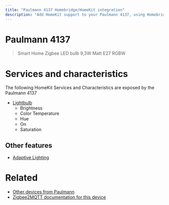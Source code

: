 ```yaml
---
title: "Paulmann 4137 Homebridge/HomeKit integration"
description: "Add HomeKit support to your Paulmann 4137, using Homebridge, Zigbee2MQTT and homebridge-z2m."
---
```

<!---
This file has been GENERATED using src/docgen/docgen.ts
DO NOT EDIT THIS FILE MANUALLY!
-->
# Paulmann 4137
> Smart Home Zigbee LED bulb 9,3W Matt E27 RGBW


# Services and characteristics
The following HomeKit Services and Characteristics are exposed by
the Paulmann 4137

* [Lightbulb](../../light.md)
  * Brightness
  * Color Temperature
  * Hue
  * On
  * Saturation

## Other features
* [Adaptive Lighting](../../light.md)

# Related
* [Other devices from Paulmann](../index.md#paulmann)
* [Zigbee2MQTT documentation for this device](https://www.zigbee2mqtt.io/devices/4137.html)
